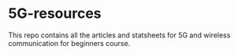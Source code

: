 # 5G-resources
This repo contains all the articles and statsheets for 5G and wireless communication for beginners course.

